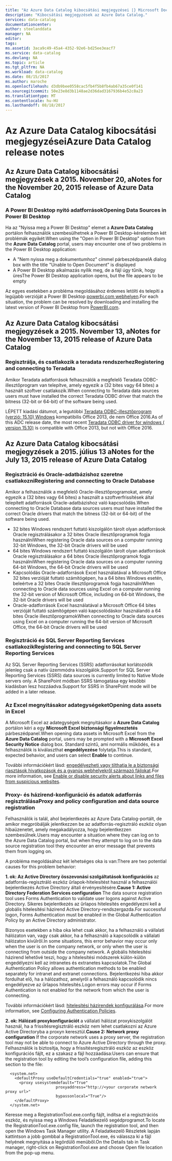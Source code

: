 ```yaml
---
title: "Az Azure Data Catalog kibocsátási megjegyzései |} Microsoft Docs"
description: "Kibocsátási megjegyzések az Azure Data Catalog."
services: data-catalog
documentationcenter: 
author: steelanddata
manager: NA
editor: 
tags: 
ms.assetid: 3aca9c49-45a4-4352-92e6-bd25ee3eacf7
ms.service: data-catalog
ms.devlang: NA
ms.topic: article
ms.tgt_pltfrm: NA
ms.workload: data-catalog
ms.date: 08/15/2017
ms.author: maroche
ms.openlocfilehash: d3db9bee0558cac5fb4f5b8fb4ab67a35ce0f141
ms.sourcegitcommit: 50e23e8d3b1148ae2d36dad3167936b4e52c8a23
ms.translationtype: MT
ms.contentlocale: hu-HU
ms.lasthandoff: 08/18/2017
---
```

# <a name="azure-data-catalog-release-notes"></a><span data-ttu-id="e61c5-103">Az Azure Data Catalog kibocsátási megjegyzései</span><span class="sxs-lookup"><span data-stu-id="e61c5-103">Azure Data Catalog release notes</span></span>
## <a name="notes-for-the-november-20-2015-release-of-azure-data-catalog"></a><span data-ttu-id="e61c5-104">Az Azure Data Catalog kibocsátási megjegyzések a 2015. November 20, a</span><span class="sxs-lookup"><span data-stu-id="e61c5-104">Notes for the November 20, 2015 release of Azure Data Catalog</span></span>
### <a name="opening-data-sources-in-power-bi-desktop"></a><span data-ttu-id="e61c5-105">A Power BI Desktop nyitó adatforrások</span><span class="sxs-lookup"><span data-stu-id="e61c5-105">Opening Data Sources in Power BI Desktop</span></span>
<span data-ttu-id="e61c5-106">Ha az "Nyissa meg a Power BI Desktop" elemet a **Azure Data Catalog** portálon felhasználók szembesülhetnek a Power BI Desktop-kérelemben két problémák egyikét:</span><span class="sxs-lookup"><span data-stu-id="e61c5-106">When using the "Open in Power BI Desktop" option from the **Azure Data Catalog** portal, users may encounter one of two problems in the Power BI Desktop application:</span></span>

* <span data-ttu-id="e61c5-107">A "Nem nyissa meg a dokumentumhoz" címmel párbeszédpanel</span><span class="sxs-lookup"><span data-stu-id="e61c5-107">A dialog box with the title "Unable to Open Document" is displayed</span></span>
* <span data-ttu-id="e61c5-108">A Power BI Desktop alkalmazás nyílik meg, de a fájl úgy tűnik, hogy üres</span><span class="sxs-lookup"><span data-stu-id="e61c5-108">The Power BI Desktop application opens, but the file appears to be empty</span></span>

<span data-ttu-id="e61c5-109">Az egyes esetekben a probléma megoldásához érdemes letölti és telepíti a legújabb verzióját a Power BI Desktop [powerbi.com webhelyen](https://powerbi.com).</span><span class="sxs-lookup"><span data-stu-id="e61c5-109">For each situation, the problem can be resolved by downloading and installing the latest version of Power BI Desktop from [PowerBI.com](https://powerbi.com).</span></span>

## <a name="notes-for-the-november-13-2015-release-of-azure-data-catalog"></a><span data-ttu-id="e61c5-110">Az Azure Data Catalog kibocsátási megjegyzések a 2015. November 13, a</span><span class="sxs-lookup"><span data-stu-id="e61c5-110">Notes for the November 13, 2015 release of Azure Data Catalog</span></span>
### <a name="registering-and-connecting-to-teradata"></a><span data-ttu-id="e61c5-111">Regisztrálja, és csatlakozik a teradata rendszerhez</span><span class="sxs-lookup"><span data-stu-id="e61c5-111">Registering and connecting to Teradata</span></span>
<span data-ttu-id="e61c5-112">Amikor Teradata adatforrások felhasználók a megfelelő Teradata ODBC-illesztőprogram van telepítve, amely egyezik a (32 bites vagy 64 bites) a használt szoftver csatlakozik.</span><span class="sxs-lookup"><span data-stu-id="e61c5-112">When connecting to Teradata data sources users must have installed the correct Teradata ODBC driver that match the bitness (32-bit or 64-bit) of the software being used.</span></span>

<span data-ttu-id="e61c5-113">LÉPETT kiadási dátumot, a legutóbbi [Teradata ODBC-illesztőprogram (verzió: 15.10) Windows](http://downloads.teradata.com/download/connectivity/odbc-driver/windows) kompatibilis Office 2013, de nem Office 2016.</span><span class="sxs-lookup"><span data-stu-id="e61c5-113">As of this ADC release date, the most recent [Teradata ODBC driver for windows ( version 15.10)](http://downloads.teradata.com/download/connectivity/odbc-driver/windows) is compatible with Office 2013, but not with Office 2016.</span></span>

## <a name="notes-for-the-july-13-2015-release-of-azure-data-catalog"></a><span data-ttu-id="e61c5-114">Az Azure Data Catalog kibocsátási megjegyzések a 2015. július 13 a</span><span class="sxs-lookup"><span data-stu-id="e61c5-114">Notes for the July 13, 2015 release of Azure Data Catalog</span></span>
### <a name="registering-and-connecting-to-oracle-database"></a><span data-ttu-id="e61c5-115">Regisztráció és Oracle-adatbázishoz szeretne csatlakozni</span><span class="sxs-lookup"><span data-stu-id="e61c5-115">Registering and connecting to Oracle Database</span></span>
<span data-ttu-id="e61c5-116">Amikor a felhasználók a megfelelő Oracle-illesztőprogramokat, amely egyezik a (32 bites vagy 64 bites) a használt a szoftverfrissítések által telepített adatforrások Oracle-adatbázishoz való kapcsolódás.</span><span class="sxs-lookup"><span data-stu-id="e61c5-116">When connecting to Oracle Database data sources users must have installed the correct Oracle drivers that match the bitness (32-bit or 64-bit) of the software being used.</span></span>

* <span data-ttu-id="e61c5-117">32 bites Windows rendszert futtató kiszolgálón tárolt olyan adatforrások Oracle regisztrálásakor a 32 bites Oracle illesztőprogramok fogja használni</span><span class="sxs-lookup"><span data-stu-id="e61c5-117">When registering Oracle data sources on a computer running 32-bit Windows, the 32-bit Oracle drivers will be used</span></span>
* <span data-ttu-id="e61c5-118">64 bites Windows rendszert futtató kiszolgálón tárolt olyan adatforrások Oracle regisztrálásakor a 64 bites Oracle illesztőprogramok fogja használni</span><span class="sxs-lookup"><span data-stu-id="e61c5-118">When registering Oracle data sources on a computer running 64-bit Windows, the 64-bit Oracle drivers will be used</span></span>
* <span data-ttu-id="e61c5-119">Kapcsolódás Oracle-adatforrások Excel használatával a Microsoft Office 32 bites verzióját futtató számítógépen, ha a 64 bites Windows esetén, beleértve a 32 bites Oracle illesztőprogramok fogja használni</span><span class="sxs-lookup"><span data-stu-id="e61c5-119">When connecting to Oracle data sources using Excel on a computer running the 32-bit version of Microsoft Office, including on 64-bit Windows, the 32-bit Oracle drivers will be used</span></span>
* <span data-ttu-id="e61c5-120">Oracle-adatforrások Excel használatával a Microsoft Office 64 bites verzióját futtató számítógépen való kapcsolódáskor használandó a 64 bites Oracle illesztőprogramok</span><span class="sxs-lookup"><span data-stu-id="e61c5-120">When connecting to Oracle data sources using Excel on a computer running the 64-bit version of Microsoft Office, the 64-bit Oracle drivers will be used</span></span>

### <a name="registering-and-connecting-to-sql-server-reporting-services"></a><span data-ttu-id="e61c5-121">Regisztráció és SQL Server Reporting Services csatlakozik</span><span class="sxs-lookup"><span data-stu-id="e61c5-121">Registering and connecting to SQL Server Reporting Services</span></span>
<span data-ttu-id="e61c5-122">Az SQL Server Reporting Services (SSRS) adatforrásokat korlátozódik jelenleg csak a natív üzemmódra kiszolgálók.</span><span class="sxs-lookup"><span data-stu-id="e61c5-122">Support for SQL Server Reporting Services (SSRS) data sources is currently limited to Native Mode servers only.</span></span> <span data-ttu-id="e61c5-123">A SharePoint módban SSRS támogatása egy későbbi kiadásban lesz hozzáadva.</span><span class="sxs-lookup"><span data-stu-id="e61c5-123">Support for SSRS in SharePoint mode will be added in a later release.</span></span>

### <a name="opening-data-assets-in-excel"></a><span data-ttu-id="e61c5-124">Az Excel megnyitásakor adategységeket</span><span class="sxs-lookup"><span data-stu-id="e61c5-124">Opening data assets in Excel</span></span>
<span data-ttu-id="e61c5-125">A Microsoft Excel az adategységek megnyitásakor a **Azure Data Catalog** portálon kéri a egy **Microsoft Excel biztonsági figyelmeztetés** párbeszédpanel.</span><span class="sxs-lookup"><span data-stu-id="e61c5-125">When opening data assets in Microsoft Excel from the **Azure Data Catalog** portal, users may be prompted with a **Microsoft Excel Security Notice** dialog box.</span></span> <span data-ttu-id="e61c5-126">Standard szintű, ami normális működés, és a felhasználók is kiválaszthat **engedélyezése** folytatja.</span><span class="sxs-lookup"><span data-stu-id="e61c5-126">This is standard, expected behavior, and users can select **Enable** to continue.</span></span>

<span data-ttu-id="e61c5-127">További információkért lásd: [engedélyezheti vagy tilthatja le a biztonsági riasztások hivatkozások és a gyanús webhelyekről származó fájlokat](https://support.office.com/article/Enable-or-disable-security-alerts-about-links-and-files-from-suspicious-websites-A1AC6AE9-5C4A-4EB3-B3F8-143336039BBE).</span><span class="sxs-lookup"><span data-stu-id="e61c5-127">For more information, see [Enable or disable security alerts about links and files from suspicious websites](https://support.office.com/article/Enable-or-disable-security-alerts-about-links-and-files-from-suspicious-websites-A1AC6AE9-5C4A-4EB3-B3F8-143336039BBE).</span></span>

### <a name="proxy-and-policy-configuration-and-data-source-registration"></a><span data-ttu-id="e61c5-128">Proxy- és házirend-konfiguráció és adatok adatforrás regisztrálása</span><span class="sxs-lookup"><span data-stu-id="e61c5-128">Proxy and policy configuration and data source registration</span></span>
<span data-ttu-id="e61c5-129">Felhasználók is talál, ahol bejelentkezés az Azure Data Catalog-portált, de amikor megpróbálják jelentkezzen be az adatforrás-regisztráló eszköz olyan hibaüzenetet, amely megakadályozza, hogy bejelentkezzen szembesülnek.</span><span class="sxs-lookup"><span data-stu-id="e61c5-129">Users may encounter a situation where they can log on to the Azure Data Catalog portal, but when they attempt to log on to the data source registration tool they encounter an error message that prevents them from logging on.</span></span>

<span data-ttu-id="e61c5-130">A probléma megoldásához két lehetséges oka is van:</span><span class="sxs-lookup"><span data-stu-id="e61c5-130">There are two potential causes for this problem behavior:</span></span>

<span data-ttu-id="e61c5-131">**1. ok: Az Active Directory összevonási szolgáltatások konfigurációs** az adatforrás-regisztráló eszköz űrlapok-hitelesítést használ a felhasználói bejelentkezés Active Directory általi érvényesítésére.</span><span class="sxs-lookup"><span data-stu-id="e61c5-131">**Cause 1: Active Directory Federation Services configuration** The data source registration tool uses Forms Authentication to validate user logons against Active Directory.</span></span> <span data-ttu-id="e61c5-132">Sikeres bejelentkezés az űrlapos hitelesítés engedélyezni kell a globális hitelesítési házirend Active Directory-rendszergazda.</span><span class="sxs-lookup"><span data-stu-id="e61c5-132">For successful logon, Forms Authentication must be enabled in the Global Authentication Policy by an Active Directory administrator.</span></span>

<span data-ttu-id="e61c5-133">Bizonyos esetekben a hiba oka lehet csak akkor, ha a felhasználó a vállalati hálózaton van, vagy csak akkor, ha a felhasználó a kapcsolódik a vállalati hálózaton kívülről.</span><span class="sxs-lookup"><span data-stu-id="e61c5-133">In some situations, this error behavior may occur only when the user is on the company network, or only when the user is connecting from outside the company network.</span></span> <span data-ttu-id="e61c5-134">A globális hitelesítési házirend lehetővé teszi, hogy a hitelesítési módszerek külön-külön engedélyezni kell az intranetes és extranetes kapcsolatok.</span><span class="sxs-lookup"><span data-stu-id="e61c5-134">The Global Authentication Policy allows authentication methods to be enabled separately for intranet and extranet connections.</span></span> <span data-ttu-id="e61c5-135">Bejelentkezési hiba akkor fordulhat elő, ha a hálózathoz, amelyről a felhasználó kapcsolódik nincs engedélyezve az űrlapos hitelesítés.</span><span class="sxs-lookup"><span data-stu-id="e61c5-135">Logon errors may occur if Forms Authentication is not enabled for the network from which the user is connecting.</span></span>

<span data-ttu-id="e61c5-136">További információkért lásd: [hitelesítési házirendek konfigurálása](https://technet.microsoft.com/library/dn486781.aspx).</span><span class="sxs-lookup"><span data-stu-id="e61c5-136">For more information, see [Configuring Authentication Policies](https://technet.microsoft.com/library/dn486781.aspx).</span></span>

<span data-ttu-id="e61c5-137">**2. ok: Hálózati proxykonfigurációt** a vállalati hálózat proxykiszolgálót használ, ha a frissítésregisztráló eszköz nem lehet csatlakozni az Azure Active Directoryba a proxyn keresztül.</span><span class="sxs-lookup"><span data-stu-id="e61c5-137">**Cause 2: Network proxy configuration** If the corporate network uses a proxy server, the registration tool may not be able to connect to Azure Active Directory through the proxy.</span></span> <span data-ttu-id="e61c5-138">Felhasználók is biztosítja, hogy a frissítésregisztráló eszköz az eszköz konfigurációs fájlt, ez a szakasz a fájl hozzáadása:</span><span class="sxs-lookup"><span data-stu-id="e61c5-138">Users can ensure that the registration tool by editing the tool’s configuration file, adding this section to the file:</span></span>

      <system.net>
        <defaultProxy useDefaultCredentials="true" enabled="true">
          <proxy usesystemdefault="True"
                          proxyaddress="http://<your corporate network proxy url>"
                          bypassonlocal="True"/>
        </defaultProxy>
      </system.net>


<span data-ttu-id="e61c5-139">Keresse meg a RegistrationTool.exe.config fájlt, indítsa el a regisztrációs eszköz, és nyissa meg a Windows Feladatkezelő segédprogramot.</span><span class="sxs-lookup"><span data-stu-id="e61c5-139">To locate the RegistrationTool.exe.config file, launch the registration tool, and then open the Windows Task Manager utility.</span></span> <span data-ttu-id="e61c5-140">A Feladatkezelő Részletek lapján kattintson a jobb gombbal a RegistrationTool.exe, és válassza ki a fájl helyének megnyitása a legördülő menüből.</span><span class="sxs-lookup"><span data-stu-id="e61c5-140">On the Details tab in Task manager, right-click on RegistrationTool.exe and choose Open file location from the pop-up menu.</span></span>
